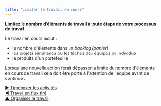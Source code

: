 ```yaml
---
title: "Limiter le travail en cours"
---
```



**Limitez le nombre d'éléments de travail à toute étape de votre processus de travail.**

Le travail en cours inclut :

- le nombre d'éléments dans un <dfn data-info="Backlog (panier): Une liste (souvent priorisée)  d&apos;éléments de travail à faire (livrables) ou d&apos;intention en attente de traitement.">backlog (panier)</dfn>
- les projets simultanés ou les tâches des équipes ou individus
- le produits d'un portefeuille

Lorsqu'une nouvelle action ferait dépasser la limite du nombre d'éléments en cours de travail cela doit être porté à l'attention de l'équipe avant de continuer.

[&#9654; Timeboxer les activités](timebox-activities.html)<br/>[&#9664; Travail en flux tiré](pull-system-for-work.html)<br/>[&#9650; Organiser le travail](organizing-work.html)

